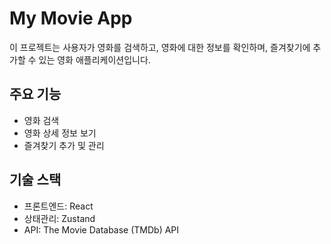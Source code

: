 # My Movie App

이 프로젝트는 사용자가 영화를 검색하고, 영화에 대한 정보를 확인하며, 즐겨찾기에 추가할 수 있는 영화 애플리케이션입니다.

## 주요 기능

- 영화 검색
- 영화 상세 정보 보기
- 즐겨찾기 추가 및 관리

## 기술 스택

- 프론트엔드: React
- 상태관리: Zustand
- API: The Movie Database (TMDb) API
